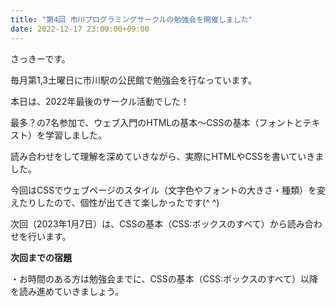 ```yaml
---
title: "第4回 市川プログラミングサークルの勉強会を開催しました"
date: 2022-12-17 23:00:00+09:00
---
```


<p>さっきーです。 </p>
<p>毎月第1,3土曜日に市川駅の公民館で勉強会を行なっています。</p>
<p>本日は、2022年最後のサークル活動でした！</p>
<p>最多？の7名参加で、ウェブ入門のHTMLの基本〜CSSの基本（フォントとテキスト）を学習しました。</p>
<p>読み合わせをして理解を深めていきながら、実際にHTMLやCSSを書いていきました。</p>
<p>今回はCSSでウェブページのスタイル（文字色やフォントの大きさ・種類）を変えたりしたので、個性が出てきて楽しかったです(^ ^)</p>
<p>次回（2023年1月7日）は、CSSの基本（CSS:ボックスのすべて）から読み合わせを行います。</p>

<p><strong>次回までの宿題</strong></p>
<p>・お時間のある方は勉強会までに、CSSの基本（CSS:ボックスのすべて）以降を読み進めていきましょう。</p>
